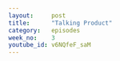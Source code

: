 ```yaml
---
layout:     post
title:      "Talking Product"
category:   episodes
week_no:    3
youtube_id: v6NQfeF_saM
---
```

